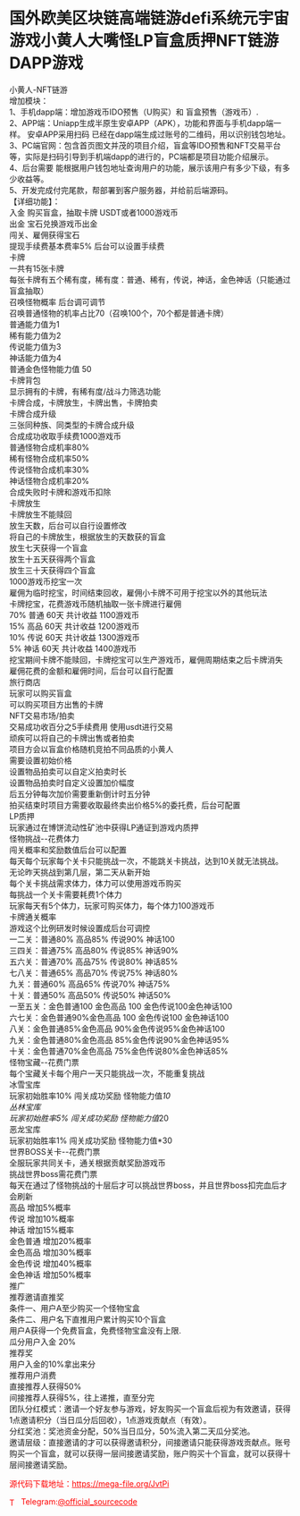 # 国外欧美区块链高端链游defi系统元宇宙游戏小黄人大嘴怪LP盲盒质押NFT链游DAPP游戏

小黄人-NFT链游<br>增加模块：<br>1、手机dapp端：增加游戏币IDO预售（U购买）和 盲盒预售（游戏币）.<br>2、APP端：Uniapp生成半原生安卓APP（APK），功能和界面与手机dapp端一样。 安卓APP采用扫码 已经在dapp端生成过账号的二维码，用以识别钱包地址。<br>3、PC端官网：包含首页图文并茂的项目介绍，盲盒等IDO预售和NFT交易平台等，实际是扫码引导到手机端dapp的进行的，PC端都是项目功能介绍展示。<br>4、后台需要 能根据用户钱包地址查询用户的功能，展示该用户有多少下级，有多少收益等。<br>5、开发完成付完尾款，帮部署到客户服务器，并给前后端源码。<br>【详细功能】：<br>入金 购买盲盒，抽取卡牌  USDT或者1000游戏币<br>出金 宝石兑换游戏币出金<br>闯关、雇佣获得宝石<br>提现手续费基本费率5% 后台可以设置手续费<br>卡牌<br>一共有15张卡牌<br>每张卡牌有五个稀有度，稀有度：普通、稀有，传说，神话，金色神话（只能通过盲盒抽取）<br>召唤怪物概率 后台调可调节<br>召唤普通怪物的机率占比70（召唤100个，70个都是普通卡牌）<br>普通能力值为1<br>稀有能力值为2<br>传说能力值为3<br>神话能力值为4<br>普通金色怪物能力值 50<br>卡牌背包<br>显示拥有的卡牌，有稀有度/战斗力筛选功能<br>卡牌合成，卡牌放生，卡牌出售，卡牌拍卖<br>卡牌合成升级<br>三张同种族、同类型的卡牌合成升级<br>合成成功收取手续费1000游戏币<br>普通怪物合成机率80%<br>稀有怪物合成机率50%<br>传说怪物合成机率30%<br>神话怪物合成机率20%<br>合成失败时卡牌和游戏币扣除<br>卡牌放生<br>卡牌放生不能赎回<br>放生天数，后台可以自行设置修改<br>将自己的卡牌放生，根据放生的天数获的盲盒<br>放生七天获得一个盲盒<br>放生十五天获得两个盲盒<br>放生三十天获得四个盲盒<br>1000游戏币挖宝一次<br>雇佣为临时挖宝，时间结束回收，雇佣小卡牌不可用于挖宝以外的其他玩法<br>卡牌挖宝，花费游戏币随机抽取一张卡牌进行雇佣<br>70% 普通 60天 共计收益 1100游戏币<br>15% 高品 60天 共计收益 1200游戏币<br>10% 传说 60天 共计收益 1300游戏币<br>5% 神话 60天 共计收益 1400游戏币<br>挖宝期间卡牌不能赎回，卡牌挖宝可以生产游戏币，雇佣周期结束之后卡牌消失<br>雇佣花费的金额和雇佣时间，后台可以自行配置<br>旅行商店<br>玩家可以购买盲盒<br>可以购买项目方出售的卡牌<br>NFT交易市场/拍卖<br>交易成功收百分之5手续费用 使用usdt进行交易<br>顽疾可以将自己的卡牌出售或者拍卖<br>项目方会以盲盒价格随机竞拍不同品质的小黄人<br>需要设置初始价格<br>设置物品拍卖可以自定义拍卖时长<br>设置物品拍卖时自定义设置加价幅度<br>后五分钟每次加价需要重新倒计时五分钟<br>拍买结束时项目方需要收取最终卖出价格5%的委托费，后台可配置<br>LP质押<br>玩家通过在博饼流动性矿池中获得LP通证到游戏内质押<br>怪物挑战--花费体力<br>闯关概率和奖励数值后台可以配置<br>每天每个玩家每个关卡只能挑战一次，不能跳关卡挑战，达到10关就无法挑战。无论昨天挑战到第几层，第二天从新开始<br>每个关卡挑战需求体力，体力可以使用游戏币购买<br>每挑战一个关卡需要耗费1个体力<br>玩家每天有5个体力，玩家可购买体力，每个体力100游戏币<br>卡牌通关概率<br>游戏这个比例研发时候设置成后台可调控<br>一二关：普通80% 高品85% 传说90% 神话100<br>三四关：普通75% 高品80% 传说85% 神话90%<br>五六关：普通70% 高品75% 传说80% 神话85%<br>七八关：普通65% 高品70% 传说75% 神话80%<br>九关：普通60% 高品65% 传说70% 神话75%<br>十关：普通50% 高品50% 传说50% 神话50%<br>一至五关：金色普通100 金色高品 100 金色传说100金色神话100<br>六七关：金色普通90%金色高品 100 金色传说100 金色神话100<br>八关：金色普通85%金色高品 90%金色传说95%金色神话100<br>九关：金色普通80%金色高品 85%金色传说90%金色神话95%<br>十关：金色普通70%金色高品 75%金色传说80%金色神话85%<br>怪物宝藏--花费门票<br>每个宝藏关卡每个用户一天只能挑战一次，不能重复挑战<br>冰雪宝库<br>玩家初始胜率10% 闯关成功奖励  怪物能力值*10<br>丛林宝库<br>玩家初始胜率5% 闯关成功奖励  怪物能力值*20<br>恶龙宝库<br>玩家初始胜率1%  闯关成功奖励  怪物能力值*30<br>世界BOSS关卡--花费门票<br>全服玩家共同关卡，通关根据贡献奖励游戏币<br>挑战世界boss需花费门票<br>每天在通过了怪物挑战的十层后才可以挑战世界boss，并且世界boss扣完血后才会刷新<br>高品   增加5%概率<br>传说   增加10%概率 <br>神话   增加15%概率<br>金色普通 增加20%概率<br>金色高品 增加30%概率<br>金色传说 增加40%概率<br>金色神话 增加50%概率<br>推广<br>推荐邀请直推奖<br>条件一、用户A至少购买一个怪物宝盒<br>条件二、用户名下直推用户累计购买10个盲盒<br>用户A获得一个免费盲盒，免费怪物宝盒没有上限.<br>瓜分用户入金 20%<br>推荐奖<br>用户入金的10%拿出来分<br>推荐用户消费<br>直接推荐人获得50%<br>间接推荐人获得5%，往上递推，直至分完<br>团队分红模式：邀请一个好友参与游戏，好友购买一个盲盒后视为有效邀请，获得1点邀请积分（当日瓜分后回收），1点游戏贡献点（有效）。<br>分红奖池：奖池资金分配，50%当日瓜分，50%流入第二天瓜分奖池。<br>邀请层级：直接邀请的才可以获得邀请积分，间接邀请只能获得游戏贡献点。账号购买一个盲盒，就可以获得一层间接邀请奖励，账户购买十个盲盒，就可以获得十层间接邀请奖励。<br>


<p style="color: red;">源代码下载地址：<a href="https://mega-file.org/JvtPi" style="color: red;">https://mega-file.org/JvtPi</a></p><p style="color: red;"><img src="https://cdn-icons-png.flaticon.com/512/2111/2111646.png" alt="Telegram Icon" style="width: 16px; vertical-align: middle; margin-right: 5px;">Telegram:<a href="https://t.me/official_sourcecode" style="color: red;">@official_sourcecode</a></p>